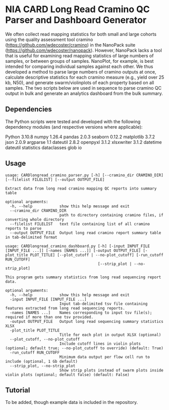 # NIA CARD Long Read Cramino QC Parser and Dashboard Generator
We often collect read mapping statistics for both small and large cohorts using the quality assessment tool cramino (https://github.com/wdecoster/cramino) in the NanoPack suite (https://github.com/wdecoster/nanopack). However, NanoPack lacks a tool that is useful for examining read mapping statistics of large numbers of samples, or between groups of samples. NanoPlot, for example, is best intended for comparing individual samples against each other. We thus developed a method to parse large numbers of cramino outputs at once, calculate descriptive statistics for each cramino measure (e.g., yield over 25 kb, N50), and generate swarm/violinplots of each property based on all samples. The two scripts below are used in sequence to parse cramino QC output in bulk and generate an analytics dashboard from the bulk summary.
## Dependencies
The Python scripts were tested and developed with the following dependency modules (and respective versions where applicable):

Python 3.10.8
numpy 1.26.4
pandas 2.0.3
seaborn 0.12.2
matplotlib 3.7.2
json 2.0.9
argparse 1.1
dateutil 2.8.2
openpyxl 3.1.2
xlsxwriter 3.1.2
datetime
dateutil
statistics
dataclasses
glob
io
## Usage
```
usage: CARDlongread_cramino_parser.py [-h] [--cramino_dir CRAMINO_DIR] [--filelist FILELIST] [--output OUTPUT_FILE]

Extract data from long read cramino mapping QC reports into summary table

optional arguments:
  -h, --help            show this help message and exit
  --cramino_dir CRAMINO_DIR
                        path to directory containing cramino files, if converting whole directory
  --filelist FILELIST   text file containing list of all cramino reports to parse
  --output OUTPUT_FILE  Output long read cramino report summary table in tab-delimited format
```
```
usage: CARDlongread_cramino_dashboard.py [-h] [-input INPUT_FILE [INPUT_FILE ...]] [-names [NAMES ...]] [-output OUTPUT_FILE] [-plot_title PLOT_TITLE] [--plot_cutoff | --no-plot_cutoff] [-run_cutoff RUN_CUTOFF]
                                         [--strip_plot | --no-strip_plot]

This program gets summary statistics from long read sequencing report data.

optional arguments:
  -h, --help            show this help message and exit
  -input INPUT_FILE [INPUT_FILE ...]
                        Input tab-delimited tsv file containing features extracted from long read sequencing reports.
  -names [NAMES ...]    Names corresponding to input tsv file(s); required if more than one tsv provided.
  -output OUTPUT_FILE   Output long read sequencing summary statistics XLSX
  -plot_title PLOT_TITLE
                        Title for each plot in output XLSX (optional)
  --plot_cutoff, --no-plot_cutoff
                        Include cutoff lines in violin plots (optional; default true; --no-plot_cutoff to override) (default: True)
  -run_cutoff RUN_CUTOFF
                        Minimum data output per flow cell run to include (optional, 1 Gb default)
  --strip_plot, --no-strip_plot
                        Show strip plots instead of swarm plots inside violin plots (optional; default false) (default: False)
```
## Tutorial
To be added, though example data is included in the repository.
